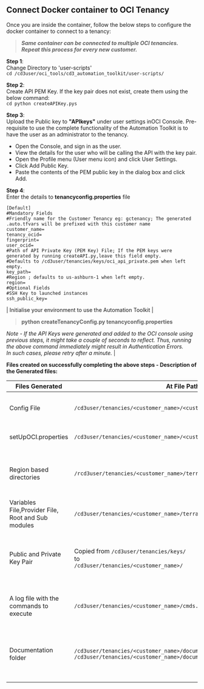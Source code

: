 ## Connect Docker container to OCI Tenancy

Once you are inside the container, follow the below steps to configure the docker container to connect to a tenancy:
> ***Same container can be connected to multiple OCI tenancies. Repeat this process for every new customer.***

**Step 1**:
<br>Change Directory to 'user-scripts'
<br>```cd /cd3user/oci_tools/cd3_automation_toolkit/user-scripts/```

**Step 2**:
<br> Create API PEM Key.
If the key pair does not exist, create them using the below command:
<br>```cd python createAPIKey.pys```

**Step 3**:
<br>Upload the Public key to **"APIkeys"** under user settings inOCI Console. Pre-requisite to use the complete functionality of the Automation Toolkit is to have the user as an administrator to the tenancy.
- Open the Console, and sign in as the user.
- View the details for the user who will be calling the API with the key pair.
- Open the Profile menu (User menu icon) and click User Settings.
- Click Add Public Key.</li><li>Paste the contents of the PEM public key in the dialog box and click Add.</li></ul>

**Step 4**:
<br>Enter the details to **tenancyconfig.properties** file 
```
[Default]
#Mandatory Fields
#Friendly name for the Customer Tenancy eg: gctenancy; The generated .auto.tfvars will be prefixed with this customer name
customer_name=
tenancy_ocid=
fingerprint=
user_ocid=
#Path of API Private Key (PEM Key) File; If the PEM keys were generated by running createAPI.py,leave this field empty.
#Defaults to /cd3user/tenancies/keys/oci_api_private.pem when left empty.
key_path=
#Region ; defaults to us-ashburn-1 when left empty.
region=
#Optional Fields
#SSH Key to launched instances
ssh_public_key=
```
| Initialise your environment to use the Automation Toolkit | <blockquote> **python createTenancyConfig.py tenancyconfig.properties** </blockquote>*Note - If the API Keys were generated and added to the OCI console using previous steps, it might take a couple of seconds to reflect. Thus, running the above command immediately might result in Authentication Errors.<br>In such cases, please retry after a minute.* |


**Files created on successfully completing the above steps - Description of the Generated files:**

| Files Generated | At File Path | Comment/Purpose |
| --------------- | ------------ | --------------- |
| Config File | ```/cd3user/tenancies/<customer_name>/<customer_name>_config``` | Customer specific Config file is required for OCI API calls. |
| setUpOCI.properties | ```/cd3user/tenancies/<customer_name>/<customer_name>_setUpOCI.properties``` | Customer Specific properties files will be created. |
| Region based directories | ```/rcd3user/tenancies/<customer_name>/terraform_files``` | Tenancy's subscribed regions based directories for the generation and segregation of terraform files. |
| Variables File,Provider File, Root and Sub modules | ```/cd3user/tenancies/<customer_name>/terraform_files/<region>``` | Required for terraform to work. |
| Public and Private Key Pair | Copied from ```/cd3user/tenancies/keys/```<br>to<br>```/cd3user/tenancies/<customer_name>/``` | API Keys that were previously generated are moved to customer specific out directory locations for easy access. |
| A log file with the commands to execute | ```/cd3user/tenancies/<customer_name>/cmds.log``` | This file contains a copy of the Commands to execute section of the console output. |
| Documentation folder | ```/cd3user/tenancies/<customer_name>/documentation/user_guide/```<br>```/cd3user/tenancies/<customer_name>/documentation/terraform/``` | These folders contain the .md files with instructions on how to use the toolkit and edit the .auto.tfvars. |
  
